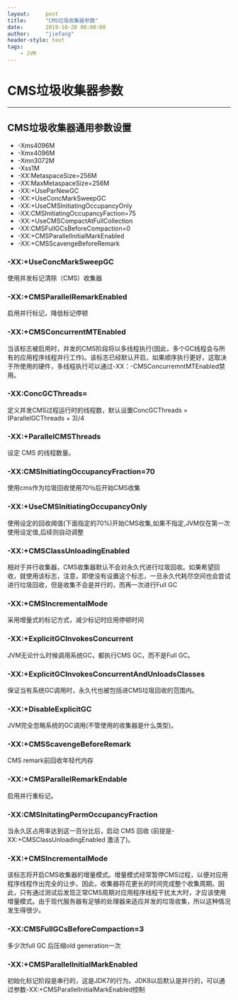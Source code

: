 ```yaml
---
layout:     post
title:      "CMS垃圾收集器参数"
date:       2019-10-28 00:00:00
author:     "jiefang"
header-style: text
tags:
    - JVM
---
```

# CMS垃圾收集器参数

---
## CMS垃圾收集器通用参数设置
- -Xms4096M
- -Xmx4096M
- -Xmn3072M
- -Xss1M
- -XX:MetaspaceSize=256M
- -XX:MaxMetaspaceSize=256M
- -XX:+UseParNewGC
- -XX:+UseConcMarkSweepGC
- -XX:+UseCMSInitiatingOccupancyOnly
- -XX:CMSInitiatingOccupancyFaction=75
- -XX:+UseCMSCompactAtFullCollection 
- -XX:CMSFullGCsBeforeCompaction=0
- -XX:+CMSParallelInitialMarkEnabled
- -XX:+CMSScavengeBeforeRemark

### -XX:+UseConcMarkSweepGC
使用并发标记清除（CMS）收集器
### -XX:+CMSParallelRemarkEnabled
启用并行标记，降低标记停顿
### -XX:+CMSConcurrentMTEnabled
当该标志被启用时，并发的CMS阶段将以多线程执行(因此，多个GC线程会与所有的应用程序线程并行工作)。该标志已经默认开启，如果顺序执行更好，这取决于所使用的硬件，多线程执行可以通过-XX：-CMSConcurremntMTEnabled禁用。
### -XX:ConcGCThreads=<value>
定义并发CMS过程运行时的线程数，默认设置ConcGCThreads = (ParallelGCThreads + 3)/4
### -XX:+ParallelCMSThreads
设定 CMS 的线程数量。
### -XX:CMSInitiatingOccupancyFraction=70
使用cms作为垃圾回收使用70％后开始CMS收集
### -XX:+UseCMSInitiatingOccupancyOnly
使用设定的回收阈值(下面指定的70%)开始CMS收集,如果不指定,JVM仅在第一次使用设定值,后续则自动调整
### -XX:+CMSClassUnloadingEnabled
相对于并行收集器，CMS收集器默认不会对永久代进行垃圾回收。如果希望回收，就使用该标志，注意，即使没有设置这个标志，一旦永久代耗尽空间也会尝试进行垃圾回收，但是收集不会是并行的，而再一次进行Full GC
### -XX:+CMSIncrementalMode
采用增量式的标记方式，减少标记时应用停顿时间
### -XX:+ExplicitGCInvokesConcurrent
JVM无论什么时候调用系统GC，都执行CMS GC，而不是Full GC。
### -XX:+ExplicitGCInvokesConcurrentAndUnloadsClasses
保证当有系统GC调用时，永久代也被包括进CMS垃圾回收的范围内。
### -XX:+DisableExplicitGC
JVM完全忽略系统的GC调用(不管使用的收集器是什么类型)。
### -XX:+CMSScavengeBeforeRemark
CMS remark前回收年轻代内存
### -XX:+CMSParallelRemarkEndable
启用并行重标记。
### -XX:CMSInitatingPermOccupancyFraction
当永久区占用率达到这一百分比后，启动 CMS 回收 (前提是-XX:+CMSClassUnloadingEnabled 激活了)。
### -XX:+CMSIncrementalMode
该标志将开启CMS收集器的增量模式。增量模式经常暂停CMS过程，以便对应用程序线程作出完全的让步。因此，收集器将花更长的时间完成整个收集周期。因此，只有通过测试后发现正常CMS周期对应用程序线程干扰太大时，才应该使用增量模式。由于现代服务器有足够的处理器来适应并发的垃圾收集，所以这种情况发生得很少。
### -XX:CMSFullGCsBeforeCompaction=3
多少次full GC 后压缩old generation一次
### -XX:+CMSParallelInitialMarkEnabled
初始化标记阶段是串行的，这是JDK7的行为。JDK8以后默认是并行的，可以通过参数-XX:+CMSParallelInitialMarkEnabled控制